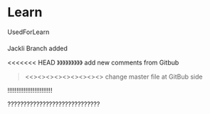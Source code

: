 # Learn
UsedForLearn

####
Jackli Branch added

<<<<<<< HEAD
》》》》》》》》》
add new comments from Gitbub
><<><><><><><><><><>
change master file at GitBub side

!!!!!!!!!!!!!!!!!!!!!!!!!

?????????????????????????????
